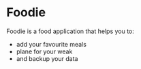 # Foodie
Foodie is a food application that helps you to:
+ add your favourite meals
+ plane for your weak
+ and backup your data
